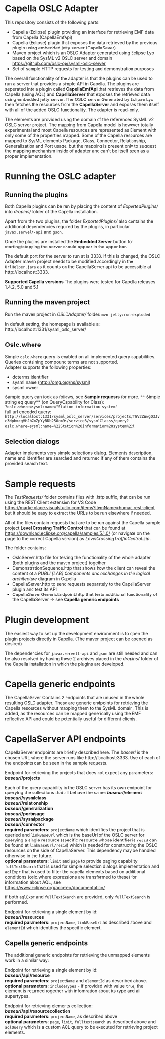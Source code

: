 # Capella OSLC Adapter #

This repository consists of the following parts:

- Capella (Eclipse) plugin providing an interface for retrieving EMF data from Capella (CapellaEmfApi)
- Capella (Eclipse) plugin that exposes the data retrieved by the previous plugin using embedded jetty server (CapellaSever)
- Maven project which is an OSLC Adapter generated using Eclipse Lyo based on the SysML v2 OSLC server and domain https://github.com/oslc-op/sysml-oslc-server
- Set of sample HTTP requests for testing and demonstration purposes 


The overall functionality of the adapter is that the plugins can be used to run a server that provides a simple API in Capella. The plugins are seperated into a plugin called **CapellaEmfApi** that retrieves the data from Capella (using AQL) and **CapellaServer** that exposes the retrieved data using embedded jetty server. The OSLC server Generated by Eclipse Lyo then fetches the resources from the **CapellaServer** and exposes them itself with all of the added OSLC functionality. The adapter is read-only.

The elements are provided using the domain of the referenced SysML v2 OSLC server project. The mapping from Capella model is however totally experimental and most Capella resources are represented as Element with only some of the properties mapped. Some of the Capella resources are mapped to SysML elements Package, Class, Connector, Relationship, Generalization and Port usage, but the mapping is present only to suggest the mapping mechanism inside of adapter and can't be itself seen as a proper implementation.


# Running the OSLC adapter #

 ## Running the plugins ##

Both Capella plugins can be run by placing the content of *ExportedPlugins/* into *dropins/* folder of the Capella installation.

Apart from the two plugins, the folder *ExportedPlugins/* also contains the additional dependencies required by the plugins, in particular `javax.servelt-api` and `gson`. 

Once the plugins are installed the **Embedded Server** button for starting/stopping the server should appear in the upper bar.

The default port for the server to run at is 3333. If this is changed, the OSLC Adapter maven project needs to be modified accordingly in the `UrlHelper.java` as it counts on the CapellaServer api to be accessible at http://localhost:3333.

**Supported Capella versions**
  The plugins were tested for Capella releases 1.4.2, 5.0 and 5.1

 ## Running the maven project ##

Run the maven project in *OSLCAdapter/* folder: `mvn jetty:run-exploded`

In default setting, the homepage is available at http://localhost:1331/sysml_oslc_server/

  ## Oslc.where ##

Simple `oslc.where` query is enabled on all implemented query capabilities. Queries containing compound terms are not supported.\
Adapter supports the following properties:

- dcterms:identifier
- sysml:name (http://omg.org/ns/sysml)
- sysml:owner

Sample query can look as follows, see **Sample requests** for more.
** Simple string eq query** (on QueryCapability for Class)**:** \
`?oslc.where=sysml:name="Station information system"`\
full url encoded query:\
`http://localhost:1331/sysml_oslc_server/services/projects/TGV2ZWwgQ3Jvc3NpbmcgVHJhZmZpYyBDb250cm9s/service3/sysmlClasss/query?oslc.where=sysml:name=%22Station%20information%20system%22`\

## Selection dialogs ##

Adapter implements very simple selections dialog. Elements description, name and identifier are searched and returned if any of them contains the provided search text.

# Sample requests #
The *TestRequests/* folder contains files with *.http* suffix, that can be run using the REST Client extension for VS Code
https://marketplace.visualstudio.com/items?itemName=humao.rest-client but it should be easy to extract the URLs to be run elsewhere if needed.

All of the files contain requests that are to be run against the Capella sample project **Level Crossing Traffic Control** that can be found at https://download.eclipse.org/capella/samples/5.1.0/ (or navigate on the page to the correct Capella version) as *LevelCrossingTrafficControl.zip*.

The folder contains:

- OslcServer.http file for testing the functionality of the whole adapter (both plugins and the maven project) together
- DemonstrationSequence.http that shows how the client can reveal the content of a *PUBLI \[LAB\] Components and exchanges in the logical architecture* diagram in Capella
- CapellaServer.http to send requests separately to the CapellaServer plugin and test its API
- CapellaServerGenericEndpoint.http that tests additional functionality of the CapellaServer -> see **Capella generic endpoints**


# Plugin development #
The easiest way to set up the development environment is to open the plugin projects directly in Capella. (The maven project can be opened as desired)

The dependencies for `javax.servelt-api` and `gson` are still needed and can be also resolved by having these 2 archives placed in the *dropins/* folder of the Capella installation in which the plugins are developed.

  
# Capella generic endpoints #
The CapellaSever Contains 2 endpoints that are unused in the whole resulting OSLC adapter. These are generic endpoints for retrieving the Capella resources without mapping them to the SysML domain. This is added, as the resources can be mapped generically using the EMF reflective API and could be potentially useful for different clients.


# CapellaServer API endpoints #
CapellaServer endpoints are briefly described here. The _baseurl_ is the chosen URL where the server runs like http://localhost:3333. Use of each of the endpoints can be seen in the sample requests.


Endpoint for retrieving the projects that does not expect any parameters:\
**_baseurl_/projects**



Each of the query capability in the OSLC server has its own endpoint for querying the collections that all behave the same:
**_baseurl_/element**\
**_baseurl_/sysmlclass**\
**_baseurl_/relationship**\
**_baseurl_/generalization**\
**_baseurl_/portusage**\
**_baseurl_/sysmlpackage**\
**_baseurl_/connector**\
**required parameters**: `projectName` which identifies the project that is queried and `linkBaseUrl` which is the baseUrl of the OSLC server for querying a single resource (specific resource whose identifier is `resid` can be found at `linkBaseUrl/resid`) which is needed for constructing the OSLC resources on the side of CapellaServer. This dependency may be handled otherwise in the future.\
**optional parameters**: `limit` and `page` to provide paging capability `fullTextSearch` that is used for simple selection dialogs implementation and `aqlExpr` that is used to filter the capella elements based on additional conditions (oslc.where expressions are transformed to these) for information about AQL, see https://www.eclipse.org/acceleo/documentation/

if both `aqlExpr` and `fullTextSearch` are provided, only `fullTextSearch` is performed.




Endpoint for retrieving a single element by id:\
**_baseurl_/resources**\
**required parameters**: `projectName`, `linkBaseUrl` as described above and `elementId` which identifies the specific element.

## Capella generic endpoints ##
The additional generic endpoints for retrieving the unmapped elements work in a similar way:

Endpoint for retrieving a single element by id:\
**_baseurl_/api/resource**\
**required parameters**: `projectName` and `elementId` as described above.\
**optional parameters**: `includeTypes` - if provided with value `true`, the element is returned together with infomration about its type and all supertypes.

Endpoint for retrieving elements collection:\
**_baseurl_/api/resourcecollection**\
**required parameters**: `projectName`, as described above\
**optional parameters**: `page`, `limit`, `fulltextsearch` as described above and `aqlQuery` which is a custom AQL query to be executed for retrieving project elements.




